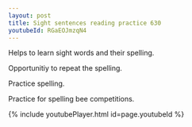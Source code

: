 ```yaml
---
layout: post
title: Sight sentences reading practice 630
youtubeId: RGaEOJmzqN4
---
```

 
 
Helps to learn sight words and their spelling.

Opportunitiy to repeat the spelling. 

Practice spelling. 
 
Practice for spelling bee competitions. 
 
{% include youtubePlayer.html id=page.youtubeId %}
 
 
